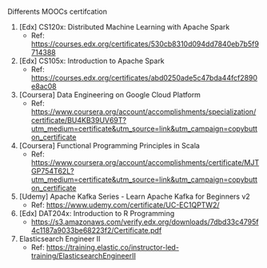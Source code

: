 Differents MOOCs certifcation

1. [Edx] CS120x: Distributed Machine Learning with Apache Spark 
    - Ref: https://courses.edx.org/certificates/530cb8310d094dd7840eb7b5f9714388
2. [Edx] CS105x: Introduction to Apache Spark
    - Ref: https://courses.edx.org/certificates/abd0250ade5c47bda44fcf2890e8ac08
3. [Coursera] Data Engineering on Google Cloud Platform 
    - Ref: https://www.coursera.org/account/accomplishments/specialization/certificate/BU4KB39UV69T?utm_medium=certificate&utm_source=link&utm_campaign=copybutton_certificate
4. [Coursera] Functional Programming Principles in Scala 
    - Ref: https://www.coursera.org/account/accomplishments/certificate/MJTGP754T62L?utm_medium=certificate&utm_source=link&utm_campaign=copybutton_certificate 
5. [Udemy] Apache Kafka Series - Learn Apache Kafka for Beginners v2
    - Ref: https://www.udemy.com/certificate/UC-EC1QPTW2/
6. [Edx] DAT204x: Introduction to R Programming
    - https://s3.amazonaws.com/verify.edx.org/downloads/7dbd33c4795f4c1187a9033be68223f2/Certificate.pdf
7. Elasticsearch Engineer II 
    - Ref: https://training.elastic.co/instructor-led-training/ElasticsearchEngineerII